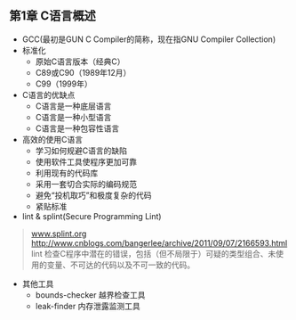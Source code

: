 ## 第1章 C语言概述
- GCC(最初是GUN C Compiler的简称，现在指GNU Compiler Collection)
- 标准化
	- 原始C语言版本（经典C）
	- C89或C90（1989年12月）
	- C99（1999年）
- C语言的优缺点
	- C语言是一种底层语言
	- C语言是一种小型语言
	- C语言是一种包容性语言
- 高效的使用C语言
	- 学习如何规避C语言的缺陷
	- 使用软件工具使程序更加可靠
	- 利用现有的代码库
	- 采用一套切合实际的编码规范
	- 避免“投机取巧”和极度复杂的代码
	- 紧贴标准
- lint & splint(Secure Programming Lint)
> www.splint.org
> http://www.cnblogs.com/bangerlee/archive/2011/09/07/2166593.html  
> lint 检查C程序中潜在的错误，包括（但不局限于）可疑的类型组合、未使用的变量、不可达的代码以及不可一致的代码。
- 其他工具
	- bounds-checker 越界检查工具
	- leak-finder 内存泄露监测工具